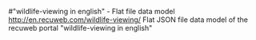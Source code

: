 #"wildlife-viewing in english" - Flat file data model
http://en.recuweb.com/wildlife-viewing/
Flat JSON file data model of the recuweb portal "wildlife-viewing in english"
